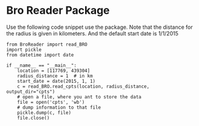 # Bro Reader Package

Use the following code snippet use the package. Note that the distance for the radius is given in kilometers. And the
default start date is 1/1/2015

    from BroReader import read_BRO
    import pickle
    from datetime import date

    if __name__ == "__main__":
        location = [117769, 439304]
        radius_distance = 1  # in km
        start_date = date(2015, 1, 1)
        c = read_BRO.read_cpts(location, radius_distance, output_dir="cpts")
        # open a file, where you ant to store the data
        file = open('cpts', 'wb')
        # dump information to that file
        pickle.dump(c, file)
        file.close()

